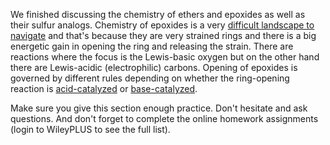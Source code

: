 We finished discussing the chemistry of ethers and epoxides as well as their sulfur analogs. Chemistry of epoxides is a very [difficult landscape to navigate][1] and that's because they are very strained rings and there is a big energetic gain in opening the ring and releasing the strain. There are reactions where the focus is the Lewis-basic oxygen but on the other hand there are Lewis-acidic (electrophilic) carbons. Opening of epoxides is governed by different rules depending on whether the ring-opening reaction is [acid-catalyzed][2] or [base-catalyzed][3]. 

   [1]: https://www.masterorganicchemistry.com/2015/01/26/epoxides-the-outlier-of-the-ether-family/
   [2]: https://www.masterorganicchemistry.com/2015/02/02/opening-of-epoxides-with-acid/
   [3]: https://www.masterorganicchemistry.com/2015/02/10/opening-of-epoxide-with-base/

Make sure you give this section enough practice. Don't hesitate and ask questions. And don't forget to complete the online homework assignments (login to WileyPLUS to see the full list).

